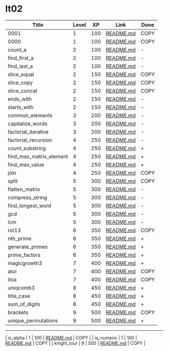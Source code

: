 # lt02

| Title                   | Level | XP  | Link                                      | Done |
| ----------------------- | ----- | --- | ----------------------------------------- | ----- |
| 0001                    | 1     | 100 | [README.md](./0001.md)                    | COPY  |
| 0000                    | 1     | 100 | [README.md](./0000.md)                    | COPY  |
| count_a                 | 2     | 100 | [README.md](./count_a.md)                 | -     |
| find_first_a            | 2     | 100 | [README.md](./find_first_a.md)            | -     |
| find_last_a             | 2     | 100 | [README.md](./find_last_a.md)             | -     |
| slice_equal             | 2     | 150 | [README.md](./slice_equal.md)             | COPY  |
| slice_copy              | 2     | 150 | [README.md](./slice_copy.md)              | COPY  |
| slice_concat            | 2     | 150 | [README.md](./slice_concat.md)            | COPY  |
| ends_with               | 2     | 150 | [README.md](./ends_with.md)               | -     |
| starts_with             | 2     | 150 | [README.md](./starts_with.md)             | -     |
| common_elements         | 3     | 200 | [README.md](./common_elements.md)         | -     |
| capitalize_words        | 3     | 200 | [README.md](./capitalize_words.md)        | -     |
| factorial_iterative     | 3     | 200 | [README.md](./factorial_iterative.md)     | -     |
| factorial_recursion     | 4     | 250 | [README.md](./factorial_recursion.md)     | -     | 
| count_substring         | 4     | 250 | [README.md](./count_substring.md)         | +     |
| find_max_matrix_element | 4     | 250 | [README.md](./find_max_matrix_element.md) | +     |
| find_max_value          | 4     | 250 | [README.md](./find_max_value.md)          | +     |
| join                    | 4     | 250 | [README.md](./join.md)                    | COPY  |
| split                   | 5     | 300 | [README.md](./split.md)                   | COPY  |
| flatten_matrix          | 5     | 300 | [README.md](./flatten_matrix.md)          | -     |
| compress_string         | 5     | 300 | [README.md](./compress_string.md)         | -     |
| find_longest_word       | 5     | 300 | [README.md](./find_longest_word.md)       | -     |
| gcd                     | 5     | 300 | [README.md](./gcd.md)                     | -     |
| lcm                     | 5     | 300 | [README.md](./lcm.md)                     | -     | 
| rot13                   | 6     | 350 | [README.md](./rot13.md)                   | COPY  |
| nth_prime               | 6     | 350 | [README.md](./nth_prime.md)               | +     |
| generate_primes         | 6     | 350 | [README.md](./generate_primes.md)         | +     |
| prime_factors           | 6     | 350 | [README.md](./prime_factors.md)           | +     |
| magicgrowth3            | 7     | 400 | [README.md](./magicgrowth3.md)            | +     |
| atoi                    | 7     | 400 | [README.md](./atoi.md)                    | COPY  |
| itoa                    | 7     | 400 | [README.md](./itoa.md)                    | COPY  |
| uniqcomb3               | 8     | 450 | [README.md](./uniqcomb3.md)               | +     |
| title_case              | 8     | 450 | [README.md](./title_case.md)              | +     |
| sum_of_digits           | 8     | 450 | [README.md](./sum_of_digits.md)           | +     |
| brackets                | 9     | 500 | [README.md](./brackets.md)                | COPY  |
| unique_permutations     | 9     | 500 | [README.md](./unique_permutations.md)     | +     |





---------------------------------------------------------------------------------------------
| is_alpha                | 1     | 100 | [README.md](./is_alpha.md)                | COPY  |
| is_numeric              | 1     | 100 | [README.md](./is_numeric.md)              | COPY  |
| knight_tour             | 9     | 500 | [README.md](./knight_tour.md)             | COPY  |
